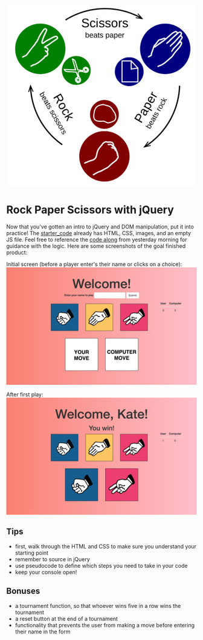 ![Rock Paper Scissors](./assets/rps.svg.png)

# Rock Paper Scissors with jQuery

Now that you've gotten an intro to jQuery and DOM manipulation, put it into practice! The [starter_code](./starter_code) already has HTML, CSS, images, and an empty JS file. Feel free to reference the [code along](../../00_rock_paper_scissors) from yesterday morning for guidance with the logic. Here are some screenshots of the goal finished product:

Initial screen (before a player enter's their name or clicks on a choice):
![landing](./assets/landing.png)

After first play:
![after click](./assets/after_click.png)

## Tips

* first, walk through the HTML and CSS to make sure you understand your starting point
* remember to source in jQuery
* use pseudocode to define which steps you need to take in your code
* keep your console open!

## Bonuses

* a tournament function, so that whoever wins five in a row wins the tournament
* a reset button at the end of a tournament
* functionality that prevents the user from making a move before entering their name in the form